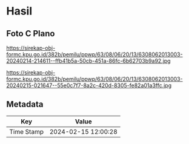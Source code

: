 # Hasil

## Foto C Plano

https://sirekap-obj-formc.kpu.go.id/382b/pemilu/ppwp/63/08/06/20/13/6308062013003-20240214-214611--ffb41b5a-50cb-451a-86fc-6b62703b9a92.jpg

https://sirekap-obj-formc.kpu.go.id/382b/pemilu/ppwp/63/08/06/20/13/6308062013003-20240215-021647--55e0c7f7-8a2c-420d-8305-fe82a01a3ffc.jpg


## Metadata

| Key        | Value               |
| ---------- | ------------------- |
| Time Stamp | 2024-02-15 12:00:28 |




